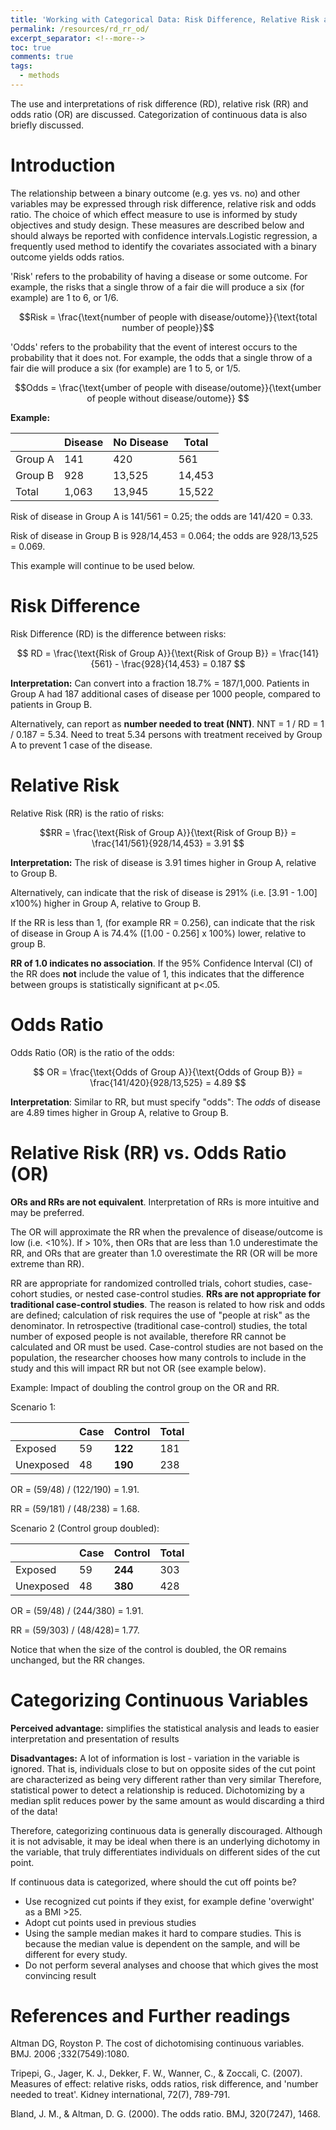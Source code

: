 ```yaml
---
title: 'Working with Categorical Data: Risk Difference, Relative Risk and Odds Ratio'
permalink: /resources/rd_rr_od/
excerpt_separator: <!--more-->
toc: true
comments: true
tags:
  - methods
---
```



The use and interpretations of risk difference (RD), relative risk (RR) and odds ratio (OR) are discussed. Categorization of continuous data is also briefly discussed. <!--more-->


# Introduction
The relationship between a binary outcome (e.g. yes vs. no) and other variables may be expressed through risk difference, relative risk and odds ratio. The choice of which effect measure to use is informed by study objectives and study design. These measures are described below and should always be reported with confidence intervals.Logistic regression, a frequently used method to identify the covariates associated with a binary outcome yields odds ratios.


'Risk' refers to the probability of having a disease or some outcome. For example, the risks that a single throw of a fair die will produce a six (for example) are 1 to 6, or 1/6.

$$Risk = \frac{\text{number of people with disease/outome}}{\text{total number of people}}$$



'Odds' refers to the probability that the event of interest occurs to the probability that it does not. For example, the odds that a single throw of a fair die will produce a six (for example) are 1 to 5, or 1/5.

$$Odds = \frac{\text{umber of people with disease/outome}}{\text{umber of people without disease/outome}} $$



**Example:**

|         | Disease | No Disease | Total  |
|---------|---------|------------|--------|
| Group A | 141     | 420        | 561    |
| Group B | 928     | 13,525     | 14,453 |
| Total   | 1,063   | 13,945     | 15,522 |


Risk of disease in Group A is 141/561 = 0.25; the odds are 141/420 = 0.33.

Risk of disease in Group B is 928/14,453 = 0.064; the odds are 928/13,525 = 0.069.

This example will continue to be used below. 



# Risk Difference
Risk Difference (RD) is the difference between risks:

$$ RD = \frac{\text{Risk of Group A}}{\text{Risk of Group B}} = \frac{141}{561} -  \frac{928}{14,453} = 0.187 $$


**Interpretation:** Can convert into a fraction 18.7% = 187/1,000. Patients in Group A had 187 additional cases of disease per 1000 people, compared to patients in Group B. 

Alternatively, can report as **number needed to treat (NNT)**. NNT = 1 / RD = 1 / 0.187 = 5.34.
Need to treat 5.34 persons with treatment received by Group A to prevent 1 case of the disease. 


# Relative Risk
Relative Risk (RR) is the ratio of risks: 

$$RR = \frac{\text{Risk of Group A}}{\text{Risk of Group B}} = \frac{141/561}{928/14,453} = 3.91 $$

**Interpretation:** The risk of disease is 3.91 times higher in Group A, relative to Group B. 

Alternatively, can indicate that the risk of disease is 291% (i.e. [3.91 - 1.00] x100%) higher in Group A, relative to Group B.

If the RR is less than 1, (for example RR = 0.256), can indicate that the risk of disease in Group A is 74.4% ([1.00 - 0.256] x 100%) lower, relative to group B.

**RR of 1.0 indicates no association**. If the 95% Confidence Interval (CI) of the RR does **not** include the value of 1, this indicates that the difference between groups is statistically significant at p<.05. 



# Odds Ratio
Odds Ratio (OR) is the ratio of the odds: 

$$ OR = \frac{\text{Odds of Group A}}{\text{Odds of Group B}} = \frac{141/420}{928/13,525} = 4.89 $$

**Interpretation**: Similar to RR, but must specify "odds": The *odds* of disease are 4.89 times higher in Group A, relative to Group B. 



# Relative Risk (RR) vs. Odds Ratio (OR)

**ORs and RRs are not equivalent**. Interpretation of RRs is more intuitive and may be preferred.

The OR will approximate the RR when the prevalence of disease/outcome is low (i.e. <10%). If > 10%, then ORs that are less than 1.0 underestimate the RR, and ORs that are greater than 1.0 overestimate the RR (OR will be more extreme than RR).

RR are appropriate for randomized controlled trials, cohort studies, case-cohort studies, or nested case-control studies. **RRs are not appropriate for traditional case-control studies**. The reason is related to how risk and odds are defined; calculation of risk requires the use of "people at risk" as the denominator. In retrospective (traditional case-control) studies, the total number of exposed people is not available, therefore RR cannot be calculated and OR must be used. Case-control studies are not based on the population, the researcher chooses how many controls to include in the study and this will impact RR but not OR (see example below). 


Example: Impact of doubling the control group on the OR and RR.

Scenario 1: 

|            | Case    | Control | Total |
|------------|---------|---------|-------|
| Exposed    | 59      | **122** | 181   |
| Unexposed  | 48      | **190** | 238   |

OR = (59/48) / (122/190) = 1.91.

RR = (59/181) / (48/238) = 1.68.



Scenario 2 (Control group doubled): 

|            | Case    | Control | Total |
|------------|---------|---------|-------|
| Exposed    | 59      | **244** | 303   |
| Unexposed  | 48      | **380** | 428   |

OR = (59/48) / (244/380) = 1.91.

RR = (59/303) / (48/428)= 1.77.



Notice that when the size of the control is doubled, the OR remains unchanged, but the RR changes. 



# Categorizing Continuous Variables
**Perceived advantage:** simplifies the statistical analysis and leads to easier interpretation and presentation of results

**Disadvantages:** A lot of information is lost - variation in the variable is ignored. That is, individuals close to but on opposite sides of the cut point are characterized as being very different rather than very similar Therefore, statistical power to detect a relationship is reduced. Dichotomizing by a median split reduces power by the same amount as would discarding a third of the data!

Therefore, categorizing continuous data is generally discouraged. Although it is not advisable, it may be ideal when there is an underlying dichotomy in the variable, that truly differentiates individuals on different sides of the cut point. 

If continuous data is categorized, where should the cut off points be? 
-  Use recognized cut points if they exist, for example define 'overwight' as a BMI >25. 
- Adopt cut points used in previous studies
-  Using the sample median makes it hard to compare studies. This is because the median value is dependent on the sample, and will be different for every study.
- Do not perform several analyses and choose that which gives the most convincing result






# References and Further readings

Altman DG, Royston P. The cost of dichotomising continuous variables. BMJ. 2006 ;332(7549):1080.

Tripepi, G., Jager, K. J., Dekker, F. W., Wanner, C., & Zoccali, C. (2007). Measures of effect: relative risks, odds ratios, risk difference, and 'number needed to treat'. Kidney international, 72(7), 789-791.

Bland, J. M., & Altman, D. G. (2000). The odds ratio. BMJ, 320(7247), 1468.







